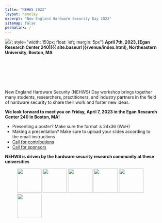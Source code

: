 ```yaml
---
title: "NEHWS 2023"
layout: homelay
excerpt: "New England Hardware Security Day 2023"
sitemap: false
permalink: /
---
```


![](images/nehwslogo.png){: style="width: 150px; float: left; margin: 5px"}
**April 7th, 2023, [Egan Research Center 240]({{ site.baseurl }}/venue/index.html), Northeastern University, Boston, MA**

<BR>
<BR>
<BR>
<BR>
<BR>

New England Hardware Security (NEHWS) Day workshop brings together
many students, researchers, practitioners, and industry partners in the
field of hardware security to share their work and foster new ideas.

**We look forward to meet you on Friday, April 7, 2023 in the Egan Research Center 240 in Boston, MA!**

* Presenting a poster? Make sure the format is 24x36 (WxH)
* Making a presentation? Make sure to upload your slides according to the email instructions
* [Call for contributions](images/nehws23-call-for-contributions.pdf)
* [Call for sponsors](images/nehws23-call-for-sponsors.pdf)

**NEHWS is driven by the hardware security research community at these universities**

<figure class="fourth">
  <img src="images/organizer_logo_mit.png" style="width: 80px">
  <img src="images/organizer_logo_northeastern.png" style="width: 80px">
  <img src="images/organizer_logo_umass.png" style="width: 80px">
  <img src="images/organizer_logo_unh.png" style="width: 80px">
  <img src="images/organizer_logo_wpi.png" style="width: 80px">
  <img src="images/organizer_logo_yale.png" style="width: 80px">
</figure>

<BR>

